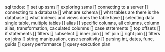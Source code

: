 sql todos:
[] set up ssms
[] exploring ssms
  [] connecting to a server
  [] connecting to a database
  [] what are schema
  [] what tables are there is the database
  [] what indexes and views does the table have
[] selecting data single table, multiple tables
[] alias
[] specific columns, all columns, column alias, transformation, calculated columns
[] case statements
[] top offsets
[] if statements
[] filters
[] subselect
[] inner join 
[] left join 
[] right join
[] filters on joins
[] string manipulation, case sensitivity
[] parsing int, dates, func, guids
[] query performance
[] query execution plan

